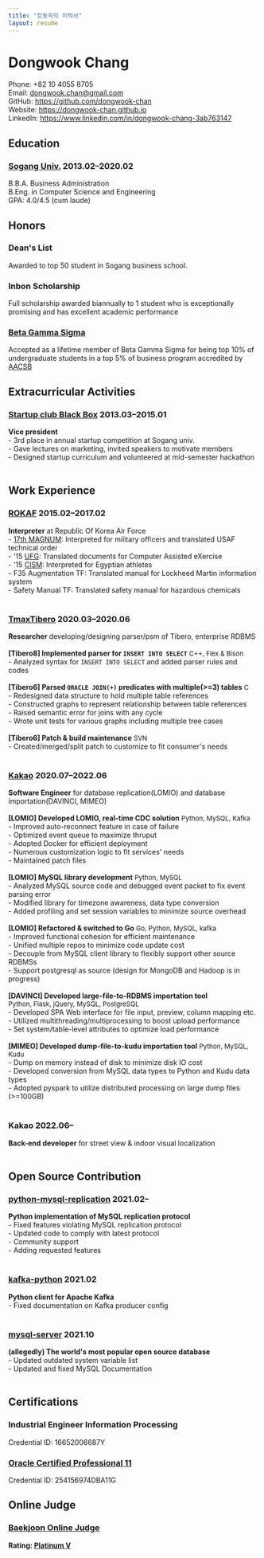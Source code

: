 ```yaml
---
title: "장동욱의 이력서"
layout: resume
---
```


# Dongwook Chang

Phone: +82 10 4055 8705  
Email: <dongwook.chan@gmail.com>  
GitHub: <https://github.com/dongwook-chan>  
Website: <https://dongwook-chan.github.io>  
LinkedIn: <https://www.linkedin.com/in/dongwook-chang-3ab763147>  

## Education

### **[Sogang Univ.](https://wwwe.sogang.ac.kr/wwwe/index_new.html)** <span>2013.02&ndash;2020.02</span>

B.B.A. Business Administration  
B.Eng. in Computer Science and Engineering  
GPA: 4.0/4.5 (cum laude)
## Honors
### **Dean's List**
Awarded to top 50 student in Sogang business school.

### **Inbon Scholarship**
Full scholarship awarded biannually to 1 student who is exceptionally promising and has excellent academic performance 

### **[Beta Gamma Sigma](https://www.betagammasigma.org/about/what-is-bgs)**
Accepted as a lifetime member of Beta Gamma Sigma for being top 10% of undergraduate students in a top 5% of business program accredited by [AACSB](https://www.betagammasigma.org/mainsitedev/about/affiliations/about-affiliations-aacsb?utm_source=Landing%20Page&utm_medium=Link&utm_campaign=BGS%20Branding&utm_content=AACSB)
<br>
## Extracurricular Activities
### **[Startup club Black Box](https://www.facebook.com/iblackbox/)** <span>2013.03&ndash;2015.01</span>
**Vice president**    
    - 3rd place in annual startup competition at Sogang univ.    
    - Gave lectures on marketing, invited speakers to motivate members    
    - Designed startup curriculum and volunteered at mid-semester hackathon  
<br>
## Work Experience
### **[ROKAF](https://rokaf.airforce.mil.kr/airforce/398/subview.do)** <span>2015.02&ndash;2017.02</span>  
**Interpreter** at Republic Of Korea Air Force  
    - [17th MAGNUM](https://www.globalsecurity.org/military/facility/cheongju.htm): Interpreted for military officers and translated USAF technical order  
    - '15 [UFG](https://en.wikipedia.org/wiki/Ulchi-Freedom_Guardian): Translated documents for Computer Assisted eXercise  
    - '15 [CISM](https://en.wikipedia.org/wiki/Military_World_Games): Interpreted for Egyptian athletes   
    - F35 Augmentation TF: Translated manual for Lockheed Martin information system  
    - Safety Manual TF: Translated safety manual for hazardous chemicals  
<br>
### **[TmaxTibero](http://www.tmaxsoft.com/products/tibero/)** <span>2020.03&ndash;2020.06</span>
**Researcher** developing/designing parser/psm of Tibero, enterprise RDBMS  
<br>
**[Tibero8] Implemented parser for `INSERT INTO SELECT`** <font size="2">C++, Flex & Bison</font>  
    - Analyzed syntax for `INSERT INTO SELECT` and added parser rules and codes  
<br>
**[Tibero6] Parsed `ORACLE JOIN(+)` predicates with multiple(>=3) tables** <font size="2">C</font>  
    - Redesigned data structure to hold multiple table references    
    - Constructed graphs to represent relationship between table references  
    - Raised semantic error for joins with any cycle  
    - Wrote unit tests for various graphs including multiple tree cases  
<br>
**[Tibero6] Patch & build maintenance** <font size="2">SVN</font>  
    - Created/merged/split patch to customize to fit consumer's needs  
<br>
### **[Kakao](https://www.kakaocorp.com/page/?lang=en)** <span>2020.07&ndash;2022.06</span>
**Software Engineer** for database replication(LOMIO) and database importation(DAVINCI, MIMEO)  
<br>
**[LOMIO] Developed LOMIO, real-time CDC solution** <font size="2">Python, MySQL, Kafka</font>  
    - Improved auto-reconnect feature in case of failure    
    - Optimized event queue to maximize thruput  
    - Adopted Docker for efficient deployment  
    - Numerous customization logic to fit services' needs  
    - Maintained patch files  
<br>
**[LOMIO] MySQL library development** <font size="2">Python, MySQL</font>  
    - Analyzed MySQL source code and debugged event packet to fix event parsing error   
    - Modified library for timezone awareness, data type conversion  
    - Added profiling and set session variables to minimize source overhead    
<br>
**[LOMIO] Refactored & switched to Go** <font size="2">Go, Python, MySQL, kafka</font>  
    - Improved functional cohesion for efficient maintenance  
    - Unified multiple repos to minimize code update cost    
    - Decouple from MySQL client library to flexibly support other source RDBMSs  
    - Support postgresql as source (design for MongoDB and Hadoop is in progress)  
<br>
**[DAVINCI] Developed large-file-to-RDBMS importation tool**<br><font size="2">Python, Flask, jQuery, MySQL, PostgreSQL</font>  
    - Developed SPA Web interface for file input, preview, column mapping etc.    
    - Utilized multithreading/multiprocessing to boost upload performance   
    - Set system/table-level attributes to optimize load performance    
<br>
**[MIMEO] Developed dump-file-to-kudu importation tool** <font size="2">Python, MySQL, Kudu</font>  
    - Dump on memory instead of disk to minimize disk IO cost  
    - Developed conversion from MySQL data types to Python and Kudu data types    
    - Adopted pyspark to utilize distributed processing on large dump files (>=100GB)  
<br>
### **Kakao** <span>2022.06&ndash;</span>
**Back-end developer** for street view & indoor visual localization  
<br>
## Open Source Contribution

### **[python-mysql-replication](https://github.com/noplay/python-mysql-replication)** <span>2021.02&ndash;</span>
**Python implementation of MySQL replication protocol**  
    - Fixed features violating MySQL replication protocol  
    - Updated code to comply with latest protocol  
    - Community support  
    - Adding requested features  
<br>
### **[kafka-python](https://github.com/dpkp/kafka-python)** <span>2021.02</span>
**Python client for Apache Kafka**  
    - Fixed documentation on Kafka producer config  
<br>
### **[mysql-server](https://github.com/mysql/mysql-server)** <span>2021.10</span>
**(allegedly) The world's most popular open source database**  
    - Updated outdated system variable list  
    - Updated and fixed MySQL Documentation    
<br>
## Certifications
### **Industrial Engineer Information Processing**
Credential ID: 16652006687Y
<br>
### **[Oracle Certified Professional 11](https://www.credly.com/badges/498fcbba-977d-4edb-a75f-8cf89feac25f/linked_in_profile)**
Credential ID: 254156974DBA11G
<br>
## Online Judge
### **[Baekjoon Online Judge](https://www.acmicpc.net/)**
**Rating: [Platinum V](https://solved.ac/profile/dongwook)**
<br>